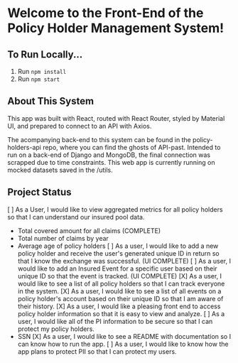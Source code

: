 # Welcome to the Front-End of the Policy Holder Management System!

## To Run Locally...
1. Run `npm install`
2. Run `npm start`

## About This System
This app was built with React, routed with React Router, styled by Material UI, and prepared to connect to an API with Axios.

The acompanying back-end to this system can be found in the policy-holders-api repo, where you can find the ghosts of API-past. Intended to run on a back-end of Django and MongoDB, the final connection was scrapped due to time constraints. This web app is currently running on mocked datasets saved in the /utils.

## Project Status
[ ] As a User, I would like to view aggregated metrics for all policy holders so that I can understand our insured pool data.
- Total covered amount for all claims (COMPLETE)
- Total number of claims by year
- Average age of policy holders
[ ] As a user, I would like to add a new policy holder and receive the user's generated unique ID in return so that I know the exchange was successful. (UI COMPLETE)
[ ] As a user, I would like to add an Insured Event for a specific user based on their unique ID so that the event is tracked. (UI COMPLETE)
[X] As a user, I would like to see a list of all policy holders so that I can track everyone in the system.
[X] As a user, I would like to see a list of all events on a policy holder's account based on their unique ID so that I am aware of their history.
[X] As a user, I would like a pleasing front end to access policy holder information so that it is easy to view and analyze.
[ ] As a user, I would like all of the PI information to be secure so that I can protect my policy holders.
- SSN
[X] As a user, I would like to see a README with documentation so I can know how to run the app.
[ ] As a user, I would like to know how the app plans to protect PII so that I can protect my users.
